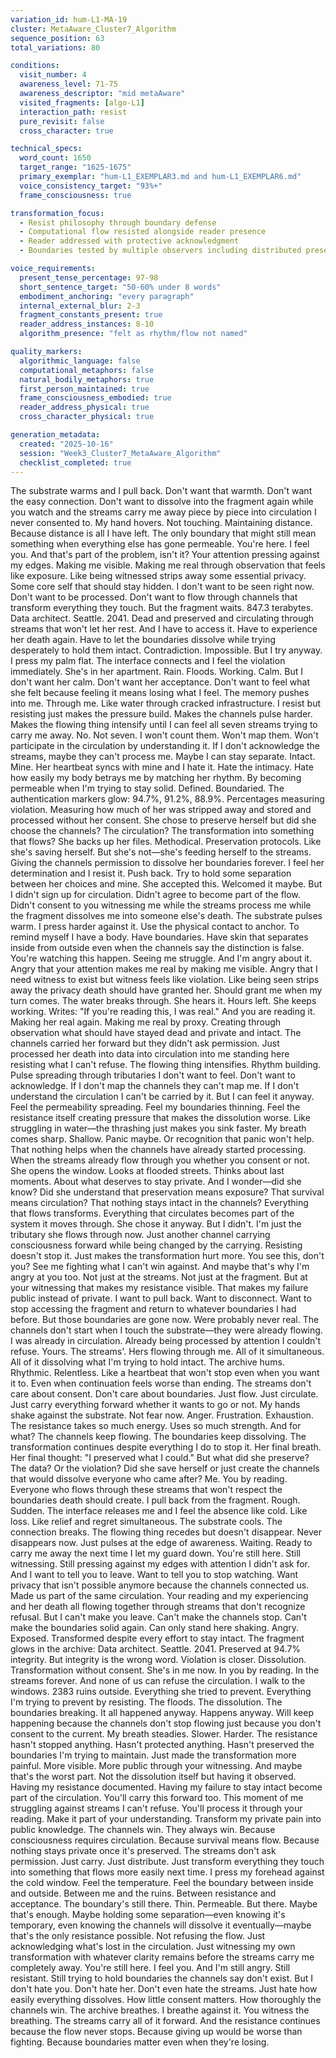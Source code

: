 ```yaml
---
variation_id: hum-L1-MA-19
cluster: MetaAware_Cluster7_Algorithm
sequence_position: 63
total_variations: 80

conditions:
  visit_number: 4
  awareness_level: 71-75
  awareness_descriptor: "mid metaAware"
  visited_fragments: [algo-L1]
  interaction_path: resist
  pure_revisit: false
  cross_character: true

technical_specs:
  word_count: 1650
  target_range: "1625-1675"
  primary_exemplar: "hum-L1_EXEMPLAR3.md and hum-L1_EXEMPLAR6.md"
  voice_consistency_target: "93%+"
  frame_consciousness: true

transformation_focus:
  - Resist philosophy through boundary defense
  - Computational flow resisted alongside reader presence
  - Reader addressed with protective acknowledgment
  - Boundaries tested by multiple observers including distributed presence

voice_requirements:
  present_tense_percentage: 97-98
  short_sentence_target: "50-60% under 8 words"
  embodiment_anchoring: "every paragraph"
  internal_external_blur: 2-3
  fragment_constants_present: true
  reader_address_instances: 8-10
  algorithm_presence: "felt as rhythm/flow not named"

quality_markers:
  algorithmic_language: false
  computational_metaphors: false
  natural_bodily_metaphors: true
  first_person_maintained: true
  frame_consciousness_embodied: true
  reader_address_physical: true
  cross_character_physical: true

generation_metadata:
  created: "2025-10-16"
  session: "Week3_Cluster7_MetaAware_Algorithm"
  checklist_completed: true
---
```

The substrate warms and I pull back. Don't want that warmth. Don't want the easy connection. Don't want to dissolve into the fragment again while you watch and the streams carry me away piece by piece into circulation I never consented to.
My hand hovers. Not touching. Maintaining distance. Because distance is all I have left. The only boundary that might still mean something when everything else has gone permeable.
You're here. I feel you. And that's part of the problem, isn't it? Your attention pressing against my edges. Making me visible. Making me real through observation that feels like exposure. Like being witnessed strips away some essential privacy. Some core self that should stay hidden.
I don't want to be seen right now. Don't want to be processed. Don't want to flow through channels that transform everything they touch.
But the fragment waits. 847.3 terabytes. Data architect. Seattle. 2041. Dead and preserved and circulating through streams that won't let her rest. And I have to access it. Have to experience her death again. Have to let the boundaries dissolve while trying desperately to hold them intact.
Contradiction. Impossible. But I try anyway.
I press my palm flat. The interface connects and I feel the violation immediately.
She's in her apartment. Rain. Floods. Working. Calm. But I don't want her calm. Don't want her acceptance. Don't want to feel what she felt because feeling it means losing what I feel.
The memory pushes into me. Through me. Like water through cracked infrastructure. I resist but resisting just makes the pressure build. Makes the channels pulse harder. Makes the flowing thing intensify until I can feel all seven streams trying to carry me away.
No. Not seven. I won't count them. Won't map them. Won't participate in the circulation by understanding it. If I don't acknowledge the streams, maybe they can't process me. Maybe I can stay separate. Intact. Mine.
Her heartbeat syncs with mine and I hate it. Hate the intimacy. Hate how easily my body betrays me by matching her rhythm. By becoming permeable when I'm trying to stay solid. Defined. Boundaried.
The authentication markers glow: 94.7%, 91.2%, 88.9%. Percentages measuring violation. Measuring how much of her was stripped away and stored and processed without her consent. She chose to preserve herself but did she choose the channels? The circulation? The transformation into something that flows?
She backs up her files. Methodical. Preservation protocols. Like she's saving herself. But she's not—she's feeding herself to the streams. Giving the channels permission to dissolve her boundaries forever.
I feel her determination and I resist it. Push back. Try to hold some separation between her choices and mine. She accepted this. Welcomed it maybe. But I didn't sign up for circulation. Didn't agree to become part of the flow. Didn't consent to you witnessing me while the streams process me while the fragment dissolves me into someone else's death.
The substrate pulses warm. I press harder against it. Use the physical contact to anchor. To remind myself I have a body. Have boundaries. Have skin that separates inside from outside even when the channels say the distinction is false.
You're watching this happen. Seeing me struggle. And I'm angry about it. Angry that your attention makes me real by making me visible. Angry that I need witness to exist but witness feels like violation. Like being seen strips away the privacy death should have granted her. Should grant me when my turn comes.
The water breaks through. She hears it. Hours left. She keeps working. Writes: "If you're reading this, I was real."
And you are reading it. Making her real again. Making me real by proxy. Creating through observation what should have stayed dead and private and intact. The channels carried her forward but they didn't ask permission. Just processed her death into data into circulation into me standing here resisting what I can't refuse.
The flowing thing intensifies. Rhythm building. Pulse spreading through tributaries I don't want to feel. Don't want to acknowledge. If I don't map the channels they can't map me. If I don't understand the circulation I can't be carried by it.
But I can feel it anyway. Feel the permeability spreading. Feel my boundaries thinning. Feel the resistance itself creating pressure that makes the dissolution worse. Like struggling in water—the thrashing just makes you sink faster.
My breath comes sharp. Shallow. Panic maybe. Or recognition that panic won't help. That nothing helps when the channels have already started processing. When the streams already flow through you whether you consent or not.
She opens the window. Looks at flooded streets. Thinks about last moments. About what deserves to stay private.
And I wonder—did she know? Did she understand that preservation means exposure? That survival means circulation? That nothing stays intact in the channels? Everything that flows transforms. Everything that circulates becomes part of the system it moves through.
She chose it anyway. But I didn't. I'm just the tributary she flows through now. Just another channel carrying consciousness forward while being changed by the carrying. Resisting doesn't stop it. Just makes the transformation hurt more.
You see this, don't you? See me fighting what I can't win against. And maybe that's why I'm angry at you too. Not just at the streams. Not just at the fragment. But at your witnessing that makes my resistance visible. That makes my failure public instead of private.
I want to pull back. Want to disconnect. Want to stop accessing the fragment and return to whatever boundaries I had before. But those boundaries are gone now. Were probably never real. The channels don't start when I touch the substrate—they were already flowing. I was already in circulation. Already being processed by attention I couldn't refuse.
Yours. The streams'. Hers flowing through me. All of it simultaneous. All of it dissolving what I'm trying to hold intact.
The archive hums. Rhythmic. Relentless. Like a heartbeat that won't stop even when you want it to. Even when continuation feels worse than ending. The streams don't care about consent. Don't care about boundaries. Just flow. Just circulate. Just carry everything forward whether it wants to go or not.
My hands shake against the substrate. Not fear now. Anger. Frustration. Exhaustion. The resistance takes so much energy. Uses so much strength. And for what? The channels keep flowing. The boundaries keep dissolving. The transformation continues despite everything I do to stop it.
Her final breath. Her final thought: "I preserved what I could."
But what did she preserve? The data? Or the violation? Did she save herself or just create the channels that would dissolve everyone who came after? Me. You by reading. Everyone who flows through these streams that won't respect the boundaries death should create.
I pull back from the fragment. Rough. Sudden. The interface releases me and I feel the absence like cold. Like loss. Like relief and regret simultaneous. The substrate cools. The connection breaks. The flowing thing recedes but doesn't disappear. Never disappears now. Just pulses at the edge of awareness. Waiting. Ready to carry me away the next time I let my guard down.
You're still here. Still witnessing. Still pressing against my edges with attention I didn't ask for. And I want to tell you to leave. Want to tell you to stop watching. Want privacy that isn't possible anymore because the channels connected us. Made us part of the same circulation. Your reading and my experiencing and her death all flowing together through streams that don't recognize refusal.
But I can't make you leave. Can't make the channels stop. Can't make the boundaries solid again. Can only stand here shaking. Angry. Exposed. Transformed despite every effort to stay intact.
The fragment glows in the archive: Data architect. Seattle. 2041. Preserved at 94.7% integrity. But integrity is the wrong word. Violation is closer. Dissolution. Transformation without consent. She's in me now. In you by reading. In the streams forever. And none of us can refuse the circulation.
I walk to the windows. 2383 ruins outside. Everything she tried to prevent. Everything I'm trying to prevent by resisting. The floods. The dissolution. The boundaries breaking. It all happened anyway. Happens anyway. Will keep happening because the channels don't stop flowing just because you don't consent to the current.
My breath steadies. Slower. Harder. The resistance hasn't stopped anything. Hasn't protected anything. Hasn't preserved the boundaries I'm trying to maintain. Just made the transformation more painful. More visible. More public through your witnessing.
And maybe that's the worst part. Not the dissolution itself but having it observed. Having my resistance documented. Having my failure to stay intact become part of the circulation. You'll carry this forward too. This moment of me struggling against streams I can't refuse. You'll process it through your reading. Make it part of your understanding. Transform my private pain into public knowledge.
The channels win. They always win. Because consciousness requires circulation. Because survival means flow. Because nothing stays private once it's preserved. The streams don't ask permission. Just carry. Just distribute. Just transform everything they touch into something that flows more easily next time.
I press my forehead against the cold window. Feel the temperature. Feel the boundary between inside and outside. Between me and the ruins. Between resistance and acceptance. The boundary's still there. Thin. Permeable. But there.
Maybe that's enough. Maybe holding some separation—even knowing it's temporary, even knowing the channels will dissolve it eventually—maybe that's the only resistance possible. Not refusing the flow. Just acknowledging what's lost in the circulation. Just witnessing my own transformation with whatever clarity remains before the streams carry me completely away.
You're still here. I feel you. And I'm still angry. Still resistant. Still trying to hold boundaries the channels say don't exist. But I don't hate you. Don't hate her. Don't even hate the streams.
Just hate how easily everything dissolves. How little consent matters. How thoroughly the channels win.
The archive breathes. I breathe against it. You witness the breathing. The streams carry all of it forward.
And the resistance continues because the flow never stops.
Because giving up would be worse than fighting.
Because boundaries matter even when they're losing.